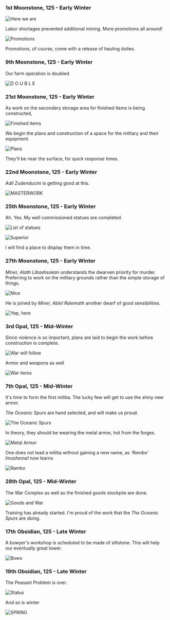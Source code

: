 ### 1st Moonstone, 125 - Early Winter

![Here we are](http://pixxx.wtf.cat/image/1w2t3l0t1t1P/Image%202014-08-01%20at%203.08.16%20AM.png)

Labor shortages prevented additional mining. More promotions all around!

![Promotions](http://pixxx.wtf.cat/image/2q0w2w20471p/Image%202014-08-02%20at%2012.17.22%20AM.png)

Promotions, of course, come with a release of hauling duties.

### 9th Moonstone, 125 - Early Winter

Our farm operation is doubled.

![D O U B L E](http://pixxx.wtf.cat/image/2P1Y1u2W0M3Z/Image%202014-08-02%20at%2012.21.45%20AM.png)

### 21st Moonstone, 125 - Early Winter

As work on the secondary storage area for finished items is being constructed,

![Finished items](http://pixxx.wtf.cat/image/1t0F313y0a2Y/Image%202014-08-02%20at%2012.27.32%20AM.png)

We begin the plans and construction of a space for the military and their equipment.

![Plans](http://pixxx.wtf.cat/image/2I3R1K2F0b1y/2014-08-02%20at%2012.28%20AM.png)

They'll be near the surface, for quick response times.


### 22nd Moonstone, 125 - Early Winter

*Adil Zudenducim* is getting good at this.

![MASTERWORK](http://pixxx.wtf.cat/image/2u442m2B2i0j/Image%202014-08-02%20at%2012.30.26%20AM.png)


### 25th Moonstone, 125 - Early Winter

Ah. Yes. My well commissioned statues are completed.

![List of statues](http://pixxx.wtf.cat/image/151s0Z1u3x1x/Image%202014-08-02%20at%2012.34.47%20AM.png)

![Superior](http://pixxx.wtf.cat/image/3i1c0I39161n/Image%202014-08-02%20at%2012.35.15%20AM.png)

I will find a place to display them in time.

### 27th Moonstone, 125 - Early Winter

*Miner, Alath Libashsokan* understands the dwarven priority for murder. Preferring to work on the military grounds
rather than the simple storage of things.

![Nice](http://pixxx.wtf.cat/image/3R01102f1P05/Image%202014-08-02%20at%2012.36.26%20AM.png)

He is joined by *Miner, Ablel Ralemath* another dwarf of good sensibilities.

![Yep, here](http://pixxx.wtf.cat/image/2v3X302R2Z2i/Image%202014-08-02%20at%2012.39.44%20AM.png)

### 3rd Opal, 125 - Mid-Winter

Since violence is so important, plans are laid to begin the work before construction is complete.

![War will follow](http://pixxx.wtf.cat/image/0A0l0s3i0Y3w/Image%202014-08-02%20at%2012.42.26%20AM.png)

Armor and weapons as well

![War items](http://pixxx.wtf.cat/image/0m0p0f09461b/Image%202014-08-02%20at%2012.46.06%20AM.png)


### 7th Opal, 125 - Mid-Winter

It's time to form the first militia. The lucky few will get to use the shiny new armor.

*The Oceanic Spurs* are hand selected, and will make us proud.

![The Oceanic Spurs](http://pixxx.wtf.cat/image/2B3Y0x3O3w40/Image%202014-08-02%20at%2012.51.05%20AM.png)

In theory, they should be wearing the metal armor, hot from the forges.

![Metal Armor](http://pixxx.wtf.cat/image/20002g2m3x0G/Image%202014-08-02%20at%2012.53.38%20AM.png)

One does not lead a militia without gaining a new name, as *'Rambo' Imushemal* now learns

![Rambo](http://pixxx.wtf.cat/image/1f1b2x172r3w/Image%202014-08-02%20at%201.00.40%20AM.png)


### 28th Opal, 125 - Mid-Winter

The War Complex as well as the finished goods stockpile are done.

![Goods and War](http://pixxx.wtf.cat/image/303F2m0b0I04/Image%202014-08-02%20at%201.11.15%20AM.png)

Training has already started. I'm proud of the work that the *The Oceanic Spurs* are doing.

### 17th Obsidian, 125 - Late Winter

A bowyer's workshop is scheduled to be made of siltstone. This will help our eventually great
tower.

![Bows](http://f.cl.ly/items/06341Y2e0G0D420h2r22/Image%202014-08-02%20at%201.30.56%20AM.png)

### 19th Obsidian, 125 - Late Winter

The Peasant Problem is over.

![Status](http://pixxx.wtf.cat/image/1S2v1c0K231i/Image%202014-08-02%20at%201.36.09%20AM.png)

And so is winter

![SPRING](http://pixxx.wtf.cat/image/0d3X3H1o3H0l/Image%202014-08-02%20at%201.53.06%20AM.png)

